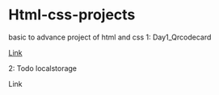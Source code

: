 # Html-css-projects
basic to advance project of html and css
1: Day1_Qrcodecard

<a href="https://html-css-projects-6yjmslhmj-omkarfakeac123gmailcoms-projects.vercel.app/">Link</a>

2: Todo localstorage

Link
